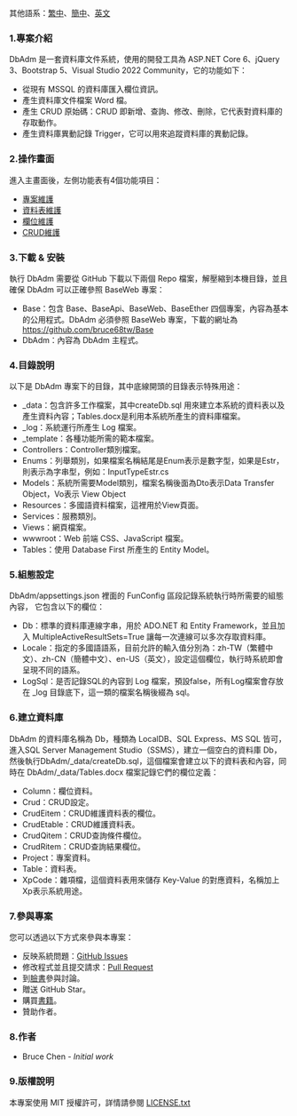 其他語系：[繁中](Readme-TW.md)、[簡中](Readme-CN.md)、[英文](Readme.md)

### 1.專案介紹
DbAdm 是一套資料庫文件系統，使用的開發工具為 ASP.NET Core 6、jQuery 3、Bootstrap 5、Visual Studio 2022 Community，它的功能如下：
- 從現有 MSSQL 的資料庫匯入欄位資訊。
- 產生資料庫文件檔案 Word 檔。
- 產生 CRUD 原始碼：CRUD 即新增、查詢、修改、刪除，它代表對資料庫的存取動作。
- 產生資料庫異動記錄 Trigger，它可以用來追蹤資料庫的異動記錄。

### 2.操作畫面
進入主畫面後，左側功能表有4個功能項目：
- [專案維護](_docu/zh-TW/project.md)
- [資料表維護]()
- [欄位維護]()
- [CRUD維護]()

### 3.下載 & 安裝
執行 DbAdm 需要從 GitHub 下載以下兩個 Repo 檔案，解壓縮到本機目錄，並且確保 DbAdm 可以正確參照 BaseWeb 專案：
  - Base：包含 Base、BaseApi、BaseWeb、BaseEther 四個專案，內容為基本的公用程式。DbAdm 必須參照 BaseWeb 專案，下載的網址為 https://github.com/bruce68tw/Base
  - DbAdm：內容為 DbAdm 主程式。

### 4.目錄說明
以下是 DbAdm 專案下的目錄，其中底線開頭的目錄表示特殊用途：
  - _data：包含許多工作檔案，其中createDb.sql 用來建立本系統的資料表以及產生資料內容；Tables.docx是利用本系統所產生的資料庫檔案。
  - _log：系統運行所產生 Log 檔案。
  - _template：各種功能所需的範本檔案。
  - Controllers：Controller類別檔案。
  - Enums：列舉類別，如果檔案名稱結尾是Enum表示是數字型，如果是Estr，則表示為字串型，例如：InputTypeEstr.cs
  - Models：系統所需要Model類別，檔案名稱後面為Dto表示Data Transfer Object，Vo表示 View Object
  - Resources：多國語資料檔案，這裡用於View頁面。
  - Services：服務類別。
  - Views：網頁檔案。
  - wwwroot：Web 前端 CSS、JavaScript 檔案。
  - Tables：使用 Database First 所產生的 Entity Model。

### 5.組態設定
DbAdm/appsettings.json 裡面的 FunConfig 區段記錄系統執行時所需要的組態內容，
它包含以下的欄位：
  - Db：標準的資料庫連線字串，用於 ADO.NET 和 Entity Framework，並且加入 MultipleActiveResultSets=True 讓每一次連線可以多次存取資料庫。
  - Locale：指定的多國語語系，目前允許的輸入值分別為：zh-TW（繁體中文）、zh-CN（簡體中文）、en-US（英文），設定這個欄位，執行時系統即會呈現不同的語系。
  - LogSql：是否記錄SQL的內容到 Log 檔案，預設false，所有Log檔案會存放在 _log 目錄底下，這一類的檔案名稱後綴為 sql。

### 6.建立資料庫
DbAdm 的資料庫名稱為 Db，種類為 LocalDB、SQL Express、MS SQL 皆可，進入SQL Server Management Studio（SSMS），建立一個空白的資料庫 Db，然後執行DbAdm/_data/createDb.sql，這個檔案會建立以下的資料表和內容，同時在 DbAdm/_data/Tables.docx 檔案記錄它們的欄位定義：
  - Column：欄位資料。
  - Crud：CRUD設定。
  - CrudEitem：CRUD維護資料表的欄位。
  - CrudEtable：CRUD維護資料表。
  - CrudQitem：CRUD查詢條件欄位。
  - CrudRitem：CRUD查詢結果欄位。
  - Project：專案資料。
  - Table：資料表。
  - XpCode：雜項檔，這個資料表用來儲存 Key-Value 的對應資料，名稱加上Xp表示系統用途。

### 7.參與專案
您可以透過以下方式來參與本專案：
 - 反映系統問題：[GitHub Issues](https://github.com/bruce68tw/DbAdm/issues)
 - 修改程式並且提交請求：[Pull Request](https://github.com/bruce68tw/DbAdm/pulls)
 - 到[臉書](https://www.facebook.com/groups/softblocks)參與討論。
 - 贈送 GitHub Star。
 - 購買[書籍](https://www.tenlong.com.tw/products/9789865029883)。
 - 贊助作者。

### 8.作者
 - Bruce Chen - *Initial work*

### 9.版權說明
本專案使用 MIT 授權許可，詳情請參閱 [LICENSE.txt](https://github.com/shaojintian/Best_README_template/blob/master/LICENSE.txt)